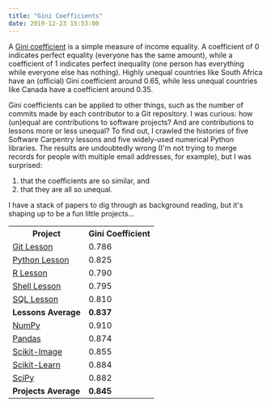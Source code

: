 ```yaml
---
title: "Gini Coefficients"
date: 2019-12-23 15:53:00
---
```


A [Gini coefficient](https://en.wikipedia.org/wiki/Gini_coefficient)
is a simple measure of income equality.
A coefficient of 0 indicates perfect equality (everyone has the same amount),
while a coefficient of 1 indicates perfect inequality
(one person has everything while everyone else has nothing).
Highly unequal countries like South Africa have an (official) Gini coefficient around 0.65,
while less unequal countries like Canada have a coefficient around 0.35.

Gini coefficients can be applied to other things,
such as the number of commits made by each contributor to a Git repository.
I was curious:
how (un)equal are contributions to software projects?
And are contributions to lessons more or less unequal?
To find out,
I crawled the histories of five Software Carpentry lessons
and five widely-used numerical Python libraries.
The results are undoubtedly wrong
(I'm not trying to merge records for people with multiple email addresses, for example),
but I was surprised:

1.  that the coefficients are so similar, and
2.  that they are all so unequal.

I have a stack of papers to dig through as background reading,
but it's shaping up to be a fun little projects...

<table>
  <tr>
    <th>Project</th>
    <th>Gini Coefficient</th>
  </tr>
  <tr>
    <td><a href="https://github.com/swcarpentry/git-novice/">Git Lesson</a></td>
    <td>0.786</td>
  </tr>
  <tr>
    <td><a href="https://github.com/swcarpentry/python-novice-gapminder/">Python Lesson</a></td>
    <td>0.825</td>
  </tr>
  <tr>
    <td><a href="https://github.com/swcarpentry/r-novice-gapminder/">R Lesson</a></td>
    <td>0.790</td>
  </tr>
  <tr>
    <td><a href="https://github.com/swcarpentry/shell-novice/">Shell Lesson</a></td>
    <td>0.795</td>
  </tr>
  <tr>
    <td><a href="https://github.com/swcarpentry/sql-novice-survey/">SQL Lesson</a></td>
    <td>0.810</td>
  </tr>
  <tr>
    <td><strong>Lessons Average</strong></td>
    <td><strong>0.837</strong></td>
  </tr>
  <tr>
    <td><a href="https://github.com/numpy/numpy/">NumPy</a></td>
    <td>0.910</td>
  </tr>
  <tr>
    <td><a href="https://github.com/pandas-dev/pandas/">Pandas</a></td>
    <td>0.874</td>
  </tr>
  <tr>
    <td><a href="https://github.com/scikit-image/scikit-image/">Scikit-Image</a></td>
    <td>0.855</td>
  </tr>
  <tr>
    <td><a href="https://github.com/scikit-learn/scikit-learn/">Scikit-Learn</a></td>
    <td>0.884</td>
  </tr>
  <tr>
    <td><a href="https://github.com/scipy/scipy/">SciPy</a></td>
    <td>0.882</td>
  </tr>
  <tr>
    <td><strong>Projects Average</strong></td>
    <td><strong>0.845</strong></td>
  </tr>
</table>
